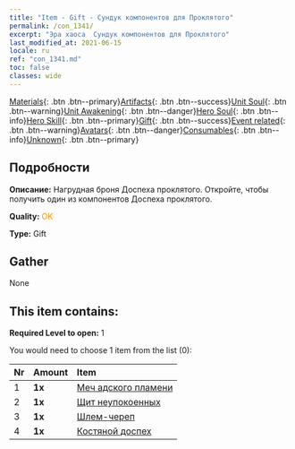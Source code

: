 ```yaml
---
title: "Item - Gift - Сундук компонентов для Проклятого"
permalink: /con_1341/
excerpt: "Эра хаоса  Сундук компонентов для Проклятого"
last_modified_at: 2021-06-15
locale: ru
ref: "con_1341.md"
toc: false
classes: wide
---
```

 [Materials](/ItemsRU/){: .btn .btn--primary}[Artifacts](/ItemsRU/Artifacts/){: .btn .btn--success}[Unit Soul](/ItemsRU/UnitSoul/){: .btn .btn--warning}[Unit Awakening](/ItemsRU/UnitAwakening/){: .btn .btn--danger}[Hero Soul](/ItemsRU/HeroSoul/){: .btn .btn--info}[Hero Skill](/ItemsRU/HeroSkill/){: .btn .btn--primary}[Gift](/ItemsRU/Gift/){: .btn .btn--success}[Event related](/ItemsRU/Events/){: .btn .btn--warning}[Avatars](/ItemsRU/Avatars/){: .btn .btn--danger}[Consumables](/ItemsRU/Consumables/){: .btn .btn--info}[Unknown](/ItemsRU/Unknown/){: .btn .btn--primary}

## Подробности
 **Описание:** Нагрудная броня Доспеха проклятого. Откройте, чтобы получить один из компонентов Доспеха проклятого.

 **Quality:** <span style="color: #FF8C00">OK</span>

 **Type:** Gift

## Gather

  None

## This item contains:

 **Required Level to open:** 1

 You would need to choose 1 item from the list (0):

  | Nr | Amount |     Item    |
  |:---|:-------|:------------|
  | 1 |  **1x** | [Меч адского пламени](/ItemsRU/art_121/) |  | 
  | 2 |  **1x** | [Щит неупокоенных](/ItemsRU/art_122/) |  | 
  | 3 |  **1x** | [Шлем-череп](/ItemsRU/art_123/) |  | 
  | 4 |  **1x** | [Костяной доспех](/ItemsRU/art_124/) |  | 
